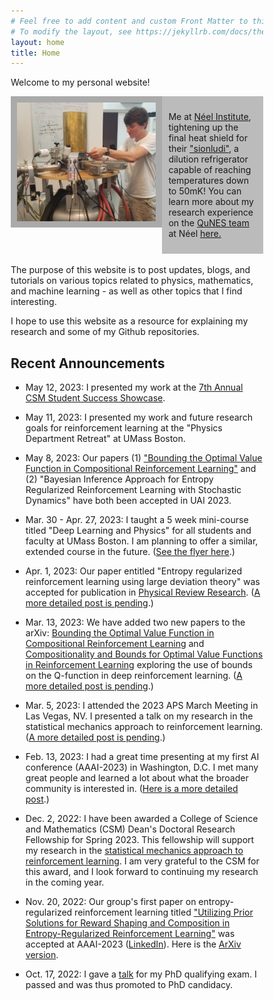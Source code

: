 ```yaml
---
# Feel free to add content and custom Front Matter to this file.
# To modify the layout, see https://jekyllrb.com/docs/themes/#overriding-theme-defaults
layout: home
title: Home
---
```

<!-- <link rel='shortcut icon' type='image/x-icon' href='assets/favicon.ico?' /> -->
<link rel='shortcut icon' type='image/x-icon' href='./favicon.ico?' />

<!-- # DO NOT MOVE THE ABOVE LINE - ITS PLACEMENT (as well as non-exclusion of this file) IS NECESSARY FOR THE FAVICON TO WORK -->

Welcome to my personal website!
<!-- <link rel="stylesheet" type="text/css" href="https://github.com/JacobHA/JacobHA.github.io/css/style.css"> -->
<style>
* {
  box-sizing: border-box;
}

/* Create two unequal columns that floats next to each other */
.column {
    float: left;
    padding: 10px;
}

.left {
    width: 60%; 
    height
}

.right {
    width: 40%;
}

/* Clear floats after the columns */
.row:after {
    content: "";
    display: table;
    clear: both;
}
</style>

<div class="row">
  <div class="column left" style="background-color:#aaa;">
  <a href = "/neel-research/">
    <img align = "left" src="assets/20190626neelpic.PNG" width = 400px>
  </a>
  </div>
  <div class="column right" style="background-color:#bbb;">
    <p>Me at <a href="https://neel.cnrs.fr/en">Néel Institute</a>, tightening up the final heat shield for their <a href="https://en.wikipedia.org/wiki/Dilution_refrigerator">"sionludi"</a>, a dilution refrigerator capable of reaching temperatures down to 50mK! You can learn more about my research experience on the <a href= "https://neel.cnrs.fr/en/equipes-poles-et-services/nano-electronique-quantique-et-spectroscopie-qunes">QuNES team</a> at Néel <a href="/neel-research/">here.</a>
    </p>
  </div>
</div>


<br>
<div class="row-after">
The purpose of this website is to post updates, blogs, and tutorials on various topics related to physics, mathematics, and machine learning - as well as other topics that I find interesting.

I hope to use this website as a resource for explaining my research and some of my Github repositories.
</div>
<h2>Recent Announcements</h2>

- May 12, 2023: I presented my work at the [7th Annual CSM Student Success Showcase](https://www.umb.edu/news_events_media/events/seventh_annual_csm_student_success_showcase).

- May 11, 2023: I presented my work and future research goals for reinforcement learning at the "Physics Department Retreat" at UMass Boston.

- May 8, 2023: Our papers (1) ["Bounding the Optimal Value Function in Compositional Reinforcement Learning"](https://arxiv.org/abs/2303.02557) and (2) "Bayesian Inference Approach for Entropy Regularized Reinforcement Learning with Stochastic Dynamics" have both been accepted in UAI 2023.

- Mar. 30 - Apr. 27, 2023: I taught a 5 week mini-course titled "Deep Learning and Physics" for all students and faculty at UMass Boston. I am planning to offer a similar, extended course in the future. ([See the flyer here][minicourse-flyer].)

- Apr. 1, 2023: Our paper entitled "Entropy regularized reinforcement learning using large deviation theory" was accepted for publication in [Physical Review Research][prr-link]. ([A more detailed post is pending][pending-post].)

- Mar. 13, 2023: We have added two new papers to the arXiv: [Bounding the Optimal Value Function in Compositional Reinforcement Learning](https://arxiv.org/abs/2303.02557) and [Compositionality and Bounds for Optimal Value Functions in Reinforcement Learning](https://arxiv.org/abs/2302.09676) exploring the use of bounds on the Q-function in deep reinforcement learning. ([A more detailed post is pending][pending-post].)

- Mar. 5, 2023: I attended the 2023 APS March Meeting in Las Vegas, NV. I presented a talk on my research in the statistical mechanics approach to reinforcement learning. ([A more detailed post is pending][pending-post].)

- Feb. 13, 2023: I had a great time presenting at my first AI conference (AAAI-2023) in Washington, D.C. I met many great people and learned a lot about what the broader community is interested in. ([Here is a more detailed post][aaai-post].)

- Dec. 2, 2022: I have been awarded a College of Science and Mathematics (CSM) Dean's Doctoral Research Fellowship for Spring 2023. This fellowship will support my research in the [statistical mechanics approach to reinforcement learning][arxiv-paper]. I am very grateful to the CSM for this award, and I look forward to continuing my research in the coming year.

- Nov. 20, 2022: Our group's first paper on entropy-regularized reinforcement learning titled ["Utilizing Prior Solutions for Reward Shaping and Composition in Entropy-Regularized Reinforcement Learning"][research-post] was accepted at AAAI-2023 ([LinkedIn][linkedin-link]). Here is the [ArXiv version][new-arxiv-paper].

- Oct. 17, 2022: I gave a [talk][slides-link] for my PhD qualifying exam. I passed and was thus promoted to PhD candidacy.

[linkedin-link]: https://www.linkedin.com/posts/jacob-adamczyk-182b8a1a4_composable-deep-reinforcement-learning-for-activity-7000170354451054592-B5X0?utm_source=share&utm_medium=member_desktop

[slides-link]: /assets/qualifying-exam-slides.pdf

[arxiv-paper]: https://arxiv.org/abs/2106.03931

[new-arxiv-paper]: https://arxiv.org/abs/2212.01174

[research-post]: /rewardshaping-research

[aaai-post]: /aaai-2023

[pending-post]: /pending-post

[prr-link]: https://journals.aps.org/prresearch/accepted/81076Yf5R561237418ac5b2093a5adf6f2ed1000c

[minicourse-flyer]: /assets/minicourse-flyer.pdf
